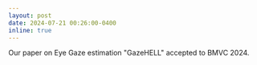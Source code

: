 ```yaml
---
layout: post
date: 2024-07-21 00:26:00-0400
inline: true
---
```


Our paper on Eye Gaze estimation "GazeHELL" accepted to BMVC 2024.